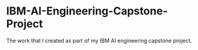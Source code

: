 # IBM-AI-Engineering-Capstone-Project

The work that I created as part of my IBM AI engineering capstone project.
